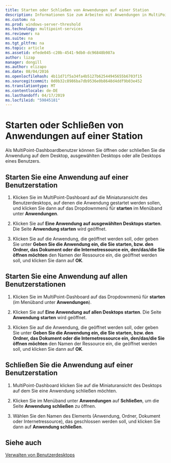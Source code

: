 ```yaml
---
title: Starten oder Schließen von Anwendungen auf einer Station
description: Informationen Sie zum Arbeiten mit Anwendungen in MultiPoint Services
ms.custom: na
ms.prod: windows-server-threshold
ms.technology: multipoint-services
ms.reviewer: na
ms.suite: na
ms.tgt_pltfrm: na
ms.topic: article
ms.assetid: efede045-c20b-4541-9db0-dc96848b987a
author: lizap
manager: dongill
ms.author: elizapo
ms.date: 08/04/2016
ms.openlocfilehash: 4b11d71f5a34fa4b5127b62544945655b6703f15
ms.sourcegitcommit: 0d0b32c8986ba7db9536e0b8648d4ddf9b03e452
ms.translationtype: MT
ms.contentlocale: de-DE
ms.lasthandoff: 04/17/2019
ms.locfileid: "59845181"
---
```

# <a name="launch-or-close-applications-on-a-station"></a>Starten oder Schließen von Anwendungen auf einer Station
Als MultiPoint-Dashboardbenutzer können Sie öffnen oder schließen Sie die Anwendung auf dem Desktop, ausgewählten Desktops oder alle Desktops eines Benutzers.  
  
## <a name="launch-an-application-on-a-user-station"></a>Starten Sie eine Anwendung auf einer Benutzerstation  
  
1.  Klicken Sie im MultiPoint-Dashboard auf die Miniaturansicht des Benutzerdesktops, auf denen die Anwendung gestartet werden sollen, und klicken Sie dann auf das Dropdownmenü für **starten** im Menüband unter **Anwendungen**.  
  
2.  Klicken Sie auf **Eine Anwendung auf ausgewählten Desktops starten**. Die Seite **Anwendung starten** wird geöffnet.  
  
3.  Klicken Sie auf die Anwendung, die geöffnet werden soll, oder geben Sie unter **Geben Sie die Anwendung ein, die Sie starten, bzw. den Ordner, das Dokument oder die Internetressource ein, den/das/die Sie öffnen möchten** den Namen der Ressource ein, die geöffnet werden soll, und klicken Sie dann auf **OK**.  
  
## <a name="launch-an-application-on-all-user-stations"></a>Starten Sie eine Anwendung auf allen Benutzerstationen  
  
1.  Klicken Sie im MultiPoint-Dashboard auf das Dropdownmenü für **starten** (im Menüband unter **Anwendungen**).  
  
2.  Klicken Sie auf **Eine Anwendung auf allen Desktops starten**. Die Seite **Anwendung starten** wird geöffnet.  
  
3.  Klicken Sie auf die Anwendung, die geöffnet werden soll, oder geben Sie unter **Geben Sie die Anwendung ein, die Sie starten, bzw. den Ordner, das Dokument oder die Internetressource ein, den/das/die Sie öffnen möchten** den Namen der Ressource ein, die geöffnet werden soll, und klicken Sie dann auf **OK**.  
  
## <a name="close-an-application-on-a-user-station"></a>Schließen Sie die Anwendung auf einer Benutzerstation  
  
1.  MultiPoint-Dashboard klicken Sie auf die Miniaturansicht des Desktops auf dem Sie eine Anwendung schließen möchten.  
  
2.  Klicken Sie im Menüband unter **Anwendungen** auf **Schließen**, um die Seite **Anwendung schließen** zu öffnen.  
  
3.  Wählen Sie den Namen des Elements (Anwendung, Ordner, Dokument oder Internetressource), das geschlossen werden soll, und klicken Sie dann auf **Anwendung schließen**.  
  
## <a name="see-also"></a>Siehe auch  
[Verwalten von Benutzerdesktops](manage-user-desktops-using-multipoint-dashboard.md)  
  
